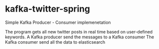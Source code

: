 # kafka-twitter-spring
Simple Kafka Producer - Consumer implemenetation

The program gets all new twitter posts in real time based on user-defined keywords.
A Kafka producer send the messages to a Kafka consumer
The Kafka consumer send all the data to elasticsearch
